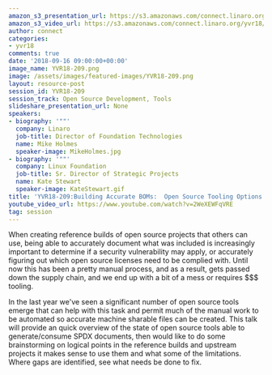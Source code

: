 ```yaml
---
amazon_s3_presentation_url: https://s3.amazonaws.com/connect.linaro.org/yvr18/presentations/yvr18-209.pdf
amazon_s3_video_url: https://s3.amazonaws.com/connect.linaro.org/yvr18/videos/yvr18-209.mp4
author: connect
categories:
- yvr18
comments: true
date: '2018-09-16 09:00:00+00:00'
image_name: YVR18-209.png
image: /assets/images/featured-images/YVR18-209.png
layout: resource-post
session_id: YVR18-209
session_track: Open Source Development, Tools
slideshare_presentation_url: None
speakers:
- biography: '""'
  company: Linaro
  job-title: Director of Foundation Technologies
  name: Mike Holmes
  speaker-image: MikeHolmes.jpg
- biography: '""'
  company: Linux Foundation
  job-title: Sr. Director of Strategic Projects
  name: Kate Stewart
  speaker-image: KateStewart.gif
title: 'YVR18-209:Building Accurate BOMs:  Open Source Tooling Options'
youtube_video_url: https://www.youtube.com/watch?v=2WeXEWFqVRE
tag: session
---
```


When creating reference builds of open source projects that others can use, being able to accurately document what was included is increasingly important to determine if a security vulnerability may apply,  or accurately figuring out which open source licenses need to be complied with.    Until now this has been a pretty manual process, and as a result,  gets passed down the supply chain,  and we end up with a bit of a mess or requires $$$ tooling.

In the last year we've seen a significant number of open source tools emerge that can help with this task and permit much of the manual work to be automated so accurate machine sharable files can be created.   This talk will provide an quick overview of the state of open source tools able to generate/consume SPDX documents,   then would like to do some brainstorming on logical points in the reference builds and upstream projects it makes sense to use them and what some of the limitations.   Where gaps are identified,  see what needs be done to fix.
